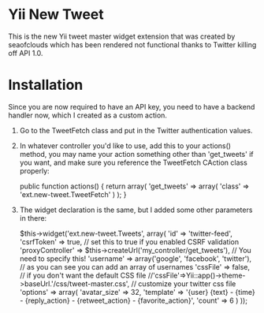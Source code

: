 Yii New Tweet
=============

This is the new Yii tweet master widget extension that was created by seaofclouds which has been rendered not functional thanks to Twitter  killing off API 1.0.

Installation
============

Since you are now required to have an API key, you need to have a backend handler now, which I created as a custom action.

1. Go to the TweetFetch class and put in the Twitter authentication values.

2. In whatever controller you'd like to use, add this to your actions() method, you may name your action something other than 'get_tweets' if you want, and make sure you reference the TweetFetch CAction class properly:

    public function actions() {
        return array(
            'get_tweets' => array(
                'class' => 'ext.new-tweet.TweetFetch'
            )
        );
    }
    
3. The widget declaration is the same, but I added some other parameters in there:

    $this->widget('ext.new-tweet.Tweets', array(
        'id' => 'twitter-feed',
        'csrfToken' => true, // set this to true if you enabled CSRF validation
        'proxyController' => $this->createUrl('my_controller/get_tweets'), // You need to specify this!
        'username' => array('google', 'facebook', 'twitter'), // as you can see you can add an array of usernames
        'cssFile' => false, // if you don't want the default CSS file
        //'cssFile'=>Yii::app()->theme->baseUrl.'/css/tweet-master.css', // customize your twitter css file
        'options' => array(
            'avatar_size' => 32,
            'template' => '{user} {text} - {time} - {reply_action} - {retweet_action} - {favorite_action}',
            'count' => 6
        )
    ));
    

